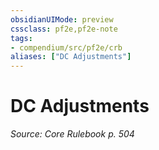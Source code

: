 ```yaml
---
obsidianUIMode: preview
cssclass: pf2e,pf2e-note
tags:
- compendium/src/pf2e/crb
aliases: ["DC Adjustments"]
---
```

# DC Adjustments  
*Source: Core Rulebook p. 504*